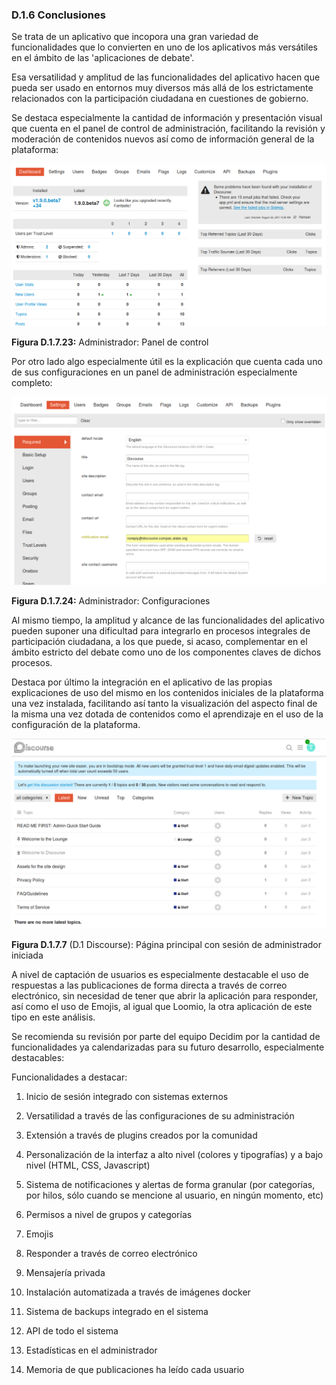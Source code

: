### D.1.6 Conclusiones

Se trata de un aplicativo que incopora una gran variedad de funcionalidades que lo convierten en uno de los aplicativos más versátiles en el ámbito de las 'aplicaciones de debate'.

Esa versatilidad y amplitud de las funcionalidades del aplicativo hacen que pueda ser usado en entornos muy diversos más allá de los estrictamente relacionados con la participación ciudadana en cuestiones de gobierno.

Se destaca especialmente la cantidad de información y presentación visual que cuenta en el panel de control de administración, facilitando la revisión y moderación de contenidos nuevos así como de información general de la plataforma: 

![image alt text](image_40.png)

**Figura D.1.7.23:** Administrador: Panel de control

Por otro lado algo especialmente útil es la explicación que cuenta cada uno de sus configuraciones en un panel de administración especialmente completo: 

![image alt text](image_41.png)

**Figura D.1.7.24:** Administrador: Configuraciones

Al mismo tiempo, la amplitud y alcance de las funcionalidades del aplicativo pueden suponer una dificultad para integrarlo en procesos integrales de participación ciudadana, a los que puede, si acaso, complementar en el ámbito estricto del debate como uno de los componentes claves de dichos procesos.

Destaca por último la integración en el aplicativo de las propias explicaciones de uso del mismo en los contenidos iniciales de la plataforma una vez instalada, facilitando así tanto la visualización del aspecto final de la misma una vez dotada de contenidos como el aprendizaje en el uso de la configuración de la plataforma.

![image alt text](image_23.png)

**Figura D.1.7.7** \(D.1 Discourse\): Página principal con sesión de administrador iniciada

A nivel de captación de usuarios es especialmente destacable el uso de respuestas a las publicaciones de forma directa a través de correo electrónico, sin necesidad de tener que abrir la aplicación para responder, así como el uso de Emojis, al igual que Loomio, la otra aplicación de este tipo en este análisis. 

Se recomienda su revisión por parte del equipo Decidim por la cantidad de funcionalidades ya calendarizadas para su futuro desarrollo, especialmente destacables:
 
Funcionalidades a destacar: 

1. Inicio de sesión integrado con sistemas externos 

2. Versatilidad a través de ĺas configuraciones de su administración

3. Extensión a través de plugins creados por la comunidad

4. Personalización de la interfaz a alto nivel (colores y tipografías) y a bajo nivel (HTML, CSS, Javascript) 

5. Sistema de notificaciones y alertas de forma granular (por categorías, por hilos, sólo cuando se mencione al usuario, en ningún momento, etc)

6. Permisos a nivel de grupos y categorías

7. Emojis

8. Responder a través de correo electrónico 

9. Mensajería privada

10. Instalación automatizada a través de imágenes docker

11. Sistema de backups integrado en el sistema

12. API de todo el sistema

13. Estadísticas en el administrador

14. Memoria de que publicaciones ha leído cada usuario 
